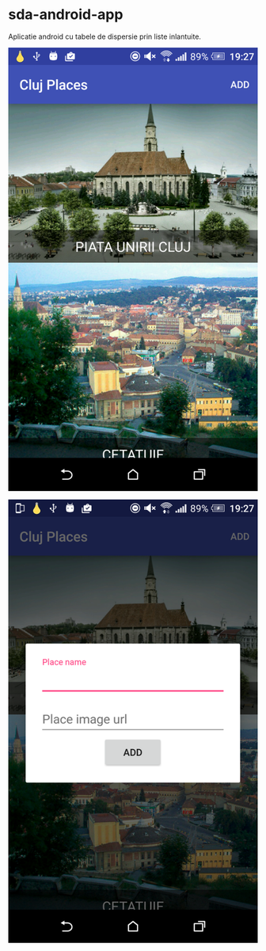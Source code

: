 # sda-android-app
Aplicatie android cu tabele de dispersie prin liste inlantuite.

![img1](https://raw.githubusercontent.com/BoldijarPaul/sda-android-app/master/ss1.png)


![img2](https://raw.githubusercontent.com/BoldijarPaul/sda-android-app/master/ss2.png)
